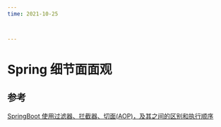 ```yaml
---
time: 2021-10-25



---
```

# Spring 细节面面观



## 参考

[SpringBoot 使用过滤器、拦截器、切面(AOP)，及其之间的区别和执行顺序](https://www.huaweicloud.com/articles/c65efd7e05d30e1f81ca19bc12c30a7c.html)

